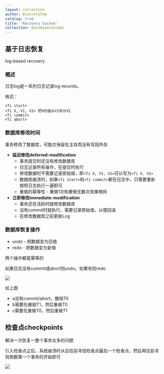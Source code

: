 ```yaml
---
layout: collection
author: DiscreteTom
catalog: true
title: 'Recovery System'
collection: DatabaseConcept
---
```


## 基于日志恢复

log-based recovery

### 概述

日志log是一系列日志记录log records。

格式：

```
<Ti start>
<Ti X, V1, V2> 把X的值从V1改为V2
<Ti commit>
<Ti abort>
```

### 数据库修改时间

事务修改了数据库，可能仅保留在主存而没有写回外存

- **延迟修改deferred-modification**
  - 事务提交时还没有修改数据库
  - 日志记录所有操作，在提交时执行
  - 修改数据时不需要记录原始值，即`<Ti X, V1, V2>`可以写为`<Ti X, V2>`
  - 数据库崩溃时，如果`<Ti start>`和`<Ti commit>`都在日志中，只需要重新按照日志执行一遍即可
  - 重做的幂等性 - 重做1次和重做无数次效果相同
- **立即修改immediate-modification**
  - 事务还在活跃时就修改数据库
  - 没有commit时就执行，需要记录原始值，以便回滚
  - 在修改数据库之前更新Log

### 数据库恢复操作

- undo - 把数据变为旧值
- redo - 把数据变为新值

两个操作都是幂等的

如果日志没有commit或abort则undo。如果有则redo

![](../img/16-1.png)

如上图
- a没有commit/abort，撤销T0
- b需要先撤销T1，然后重做T0
- c需要先重做T0，然后重做T1

## 检查点checkpoints

解决一次恢复一整个事务太多的问题

引入检查点之后，系统崩溃时从后往前寻找检查点最后一个检查点，然后再往前寻找倒数第一个事务的开始即可

![](../img/16-2.png)
